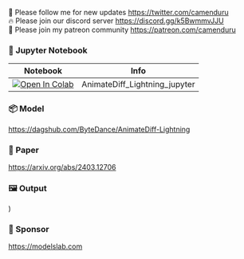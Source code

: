 🐣 Please follow me for new updates https://twitter.com/camenduru <br />
🔥 Please join our discord server https://discord.gg/k5BwmmvJJU <br />
🥳 Please join my patreon community https://patreon.com/camenduru <br />

### 🍊 Jupyter Notebook

| Notebook | Info
| --- | --- |
[![Open In Colab](https://colab.research.google.com/assets/colab-badge.svg)](https://colab.research.google.com/github/camenduru/AnimateDiff-Lightning-jupyter/blob/main/AnimateDiff_Lightning_jupyter.ipynb) | AnimateDiff_Lightning_jupyter

### 📦 Model
https://dagshub.com/ByteDance/AnimateDiff-Lightning

### 📄 Paper
https://arxiv.org/abs/2403.12706

### 🖼 Output
)

### 🏢 Sponsor
https://modelslab.com
